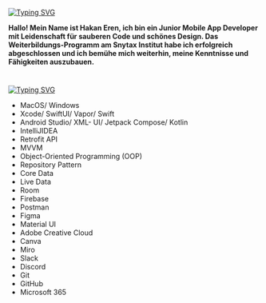  [![Typing SVG](https://readme-typing-svg.demolab.com?font=Silkscreen&size=29&pause=1000&color=A35213&repeat=false&width=435&lines=%C3%BCber+mich)](https://git.io/typing-svg)

**Hallo! Mein Name ist Hakan Eren, ich bin ein Junior Mobile App Developer mit Leidenschaft für sauberen Code und schönes Design. Das Weiterbildungs-Programm am Snytax Institut habe ich erfolgreich abgeschlossen und ich bemühe mich weiterhin, meine Kenntnisse und Fähigkeiten auszubauen.**

#

[![Typing SVG](https://readme-typing-svg.demolab.com?font=Silkscreen&size=29&pause=1000&color=A35213&repeat=false&width=435&lines=Tech+stack)](https://git.io/typing-svg)

- MacOS/ Windows
- Xcode/ SwiftUI/ Vapor/ Swift
- Android Studio/ XML- UI/ Jetpack Compose/ Kotlin
- IntelliJIDEA
- Retrofit API
- MVVM
- Object-Oriented Programming (OOP)
- Repository Pattern
- Core Data
- Live Data
- Room
- Firebase
- Postman
- Figma
- Material UI 
- Adobe Creative Cloud
- Canva
- Miro
- Slack
- Discord
- Git
- GitHub 
- Microsoft 365






